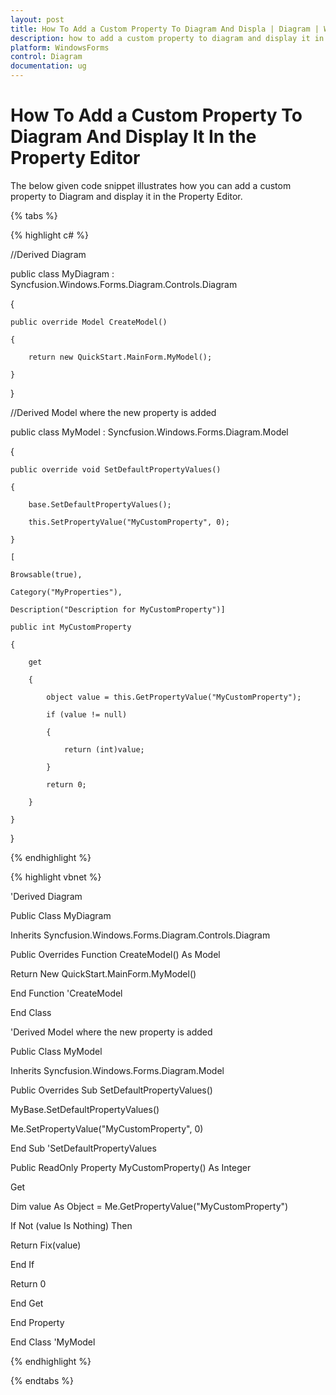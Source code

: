 ```yaml
---
layout: post
title: How To Add a Custom Property To Diagram And Displa | Diagram | WindowsForms | Syncfusion
description: how to add a custom property to diagram and display it in the property editor
platform: WindowsForms
control: Diagram
documentation: ug
---
```


# How To Add a Custom Property To Diagram And Display It In the Property Editor

The below given code snippet illustrates how you can add a custom property to Diagram and display it in the Property Editor.

{% tabs %}

{% highlight c# %}

//Derived Diagram

public class MyDiagram : Syncfusion.Windows.Forms.Diagram.Controls.Diagram

{

    public override Model CreateModel()

    {

        return new QuickStart.MainForm.MyModel();

    }

}

//Derived Model where the new property is added

public class MyModel : Syncfusion.Windows.Forms.Diagram.Model

{

    public override void SetDefaultPropertyValues()

    {

        base.SetDefaultPropertyValues();

        this.SetPropertyValue("MyCustomProperty", 0);

    }

    [

    Browsable(true),

    Category("MyProperties"),

    Description("Description for MyCustomProperty")]

    public int MyCustomProperty

    {

        get

        {

            object value = this.GetPropertyValue("MyCustomProperty");

            if (value != null)

            {

                return (int)value;

            }

            return 0;

        }

    }

}

{% endhighlight %}

{% highlight vbnet %}

'Derived Diagram

Public Class MyDiagram

Inherits Syncfusion.Windows.Forms.Diagram.Controls.Diagram

Public Overrides Function CreateModel() As Model

Return New QuickStart.MainForm.MyModel()

End Function 'CreateModel

End Class

'Derived Model where the new property is added 

Public Class MyModel

Inherits Syncfusion.Windows.Forms.Diagram.Model

Public Overrides Sub SetDefaultPropertyValues()

MyBase.SetDefaultPropertyValues()

Me.SetPropertyValue("MyCustomProperty", 0)

End Sub 'SetDefaultPropertyValues 

Public ReadOnly Property MyCustomProperty() As Integer

Get

Dim value As Object = Me.GetPropertyValue("MyCustomProperty")

If Not (value Is Nothing) Then

Return Fix(value)

End If

Return 0

End Get

End Property

End Class 'MyModel 

{% endhighlight %}

{% endtabs %}

